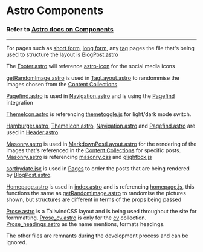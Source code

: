 # Astro Components

### Refer to [Astro docs on Components](https://docs.astro.build/en/basics/astro-components/)
---
For pages such as [short form](https://www.erfianugrah.com/short_form/), [long form](https://www.erfianugrah.com/long_form/), any [tag](https://www.erfianugrah.com/long_form/tags/gleichgesinnte/) pages the file that's being used to structure the layout is [BlogPost.astro](./BlogPost.astro)

The [Footer.astro](./Footer.astro) will reference [astro-icon](../../package.json) for the social media icons

[getRandomImage.astro](./getRandomImage.astro) is used in [TagLayout.astro](../layouts/TagLayout.astro) to randommise the images chosen from the [Content Collections](../content/)

[Pagefind.astro](./Pagefind.astro) is used in [Navigation.astro](./Navigation.astro) and is using the [Pagefind](https://pagefind.app/) integration

[ThemeIcon.astro](./ThemeIcon.astro) is referencing [themetoggle.js](../scripts/themetoggle.js) for light/dark mode switch.

[Hamburger.astro](./Hamburger.astro), [ThemeIcon.astro](./ThemeIcon.astro), [Navigation.astro](./Navigation.astro) and  [Pagefind.astro](./Pagefind.astro) are used in [Header.astro](./Header.astro)

[Masonry.astro](./Masonry.astro) is used in [MarkdownPostLayout.astro](../layouts/MarkdownPostLayout.astro) for the rendering of the images that's referenced in the [Content Collections](../content/) for specific posts. [Masonry.astro](./Masonry.astro) is referencing [masonry.css](../styles/MasonryLayout.css) and [glightbox.js](../scripts/lightbox.js)

[sortbydate.jsx](./sortbydate.jsx) is used in [Pages](../pages/) to order the posts that are being rendered by [BlogPost.astro](./BlogPost.astro).

[Homepage.astro](./Homepage.astro) is used in [index.astro](../pages/index.astro) and is referencing [homepage.js](../scripts/homePage.js), this functions the same as [getRandomImage.astro](./getRandomImage.astro) to randomise the pictures shown, but structures are different in terms of the props being passed

[Prose.astro](./Prose.astro) is a TailwindCSS layout and is being used throughout the site for formmatting. [Prose_cv.astro](./Prose_cv.astro) is only for the [cv](../content/cv) collection. [Prose_headings.astro](./Prose_headings.astro) as the name mentions, formats headings.

The other files are remnants during the development process and can be ignored.